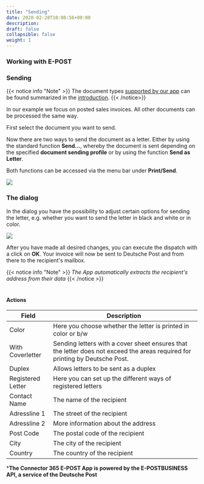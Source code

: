 ```yaml
---
title: "Sending"
date: 2020-02-28T10:08:56+09:00
description: 
draft: false
collapsible: false
weight: 1
---
```

### Working with E-POST

### Sending

{{< notice info "Note" >}}
The document types [supported by our app](en/de/apps/e-post/first-steps/introduction/) can be found summarized in the [introduction](en/de/apps/e-post/first-steps/introduction/).
{{< /notice>}}

In our example we focus on posted sales invoices. All other documents can be processed the same way.

First select the document you want to send.

Now there are two ways to send the document as a letter. Either by using the standard function **Send...**, whereby the document is sent depending on the specified **document sending profile** or by using the function **Send as Letter**. 

Both functions can be accessed via the menu bar under **Print/Send**.

![](images/apps/E-POST/en-us/app_send_letter.png)

### The dialog

In the dialog you have the possibility to adjust certain options for sending the letter, e.g. whether you want to send the letter in black and white or in color.

![](images/apps/E-POST/en-us/app_dialog.png)

After you have made all desired changes, you can execute the dispatch with a click on **OK**. Your invoice will now be sent to Deutsche Post and from there to the recipient's mailbox.

{{< notice info "Note" >}}
 _The App automatically extracts the recipient's address from their data_
{{< /notice >}}
#

#### Actions

| Field             | Description                                                                                                                    |
|-------------------|--------------------------------------------------------------------------------------------------------------------------------|
| Color             | Here you choose whether the letter is printed in color or b/w                                                                  |
| With Coverletter  | Sending letters with a cover sheet ensures that the letter does not exceed the areas required for printing by Deutsche Post.   |
| Duplex            | Allows letters to be sent as a duplex                                                                                          |
| Registered Letter | Here you can set up the different ways of registered letters                                                                   |
| Contact Name      | The name of the recipient                                                                                                      |
| Adressline 1      | The street of the recipient                                                                                                    |
| Adressline 2      | More information about the address                                                                                             |
| Post Code         | The postal code of the recipient                                                                                               |
| City              | The city of the recipient                                                                                                      |
| Country           | The country of the recipient                                                                                                   |



***The Connector 365 E-POST App is powered by the E-POSTBUSINESS API, a service of the Deutsche Post**